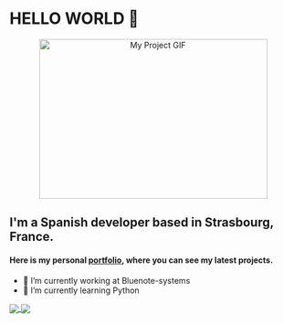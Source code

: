 # HELLO WORLD 👋

<p align="center">
  <img align="middle" src="https://media.giphy.com/media/3ohs4CacylzFaHjMM8/giphy.gif" alt="My Project GIF" width="400" height="280">
</p>

## I'm a Spanish developer based in Strasbourg, France.
#### Here is my personal [portfolio](https://www.raulbethencourt.com), where you can see my latest projects. 

- 🔭 I’m currently working at Bluenote-systems
- 🌱 I’m currently learning Python

<a href="https://github.com/anuraghazra/github-readme-stats">
  <img align="center" src="https://github-readme-stats.vercel.app/api?username=raulbethencourt&show_icons=true&theme=gruvbox" />
</a>
<a href="https://github.com/anuraghazra/github-readme-stats">
  <img align="center" src="https://github-readme-stats.vercel.app/api/top-langs/?username=raulbethencourt&layout=compact&theme=gruvbox" />
</a>

<!--
**raulbethencourt/raulbethencourt** is a ✨ _special_ ✨ repository because its `README.md` (this file) appears on your GitHub profile.

Here are some ideas to get you started:
- 🌱 I’m currently learning ...
- 👯 I’m looking to collaborate on ...
- 🤔 I’m looking for help with ...
- 💬 Ask me about ...
- 📫 How to reach me: ...
- 😄 Pronouns: ...
- ⚡ Fun fact: ...
-->
